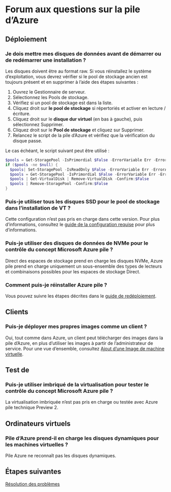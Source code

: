 <properties
    pageTitle="Forum aux questions sur la pile d’Azure | Microsoft Azure"
    description="Pile Azure les questions fréquemment posées."
    services="azure-stack"
    documentationCenter=""
    authors="HeathL17"
    manager="byronr"
    editor=""/>

<tags
    ms.service="azure-stack"
    ms.workload="na"
    ms.tgt_pltfrm="na"
    ms.devlang="na"
    ms.topic="article"
    ms.date="10/13/2016"
    ms.author="helaw"/>

# <a name="frequently-asked-questions-for-azure-stack"></a>Forum aux questions sur la pile d’Azure

## <a name="deployment"></a>Déploiement

### <a name="do-i-need-to-format-my-data-disks-before-starting-or-restarting-an-installation"></a>Je dois mettre mes disques de données avant de démarrer ou de redémarrer une installation ?

Les disques doivent être au format raw. Si vous réinstallez le système d’exploitation, vous devrez vérifier si le pool de stockage ancien est toujours présent et en supprimer à l’aide des étapes suivantes :

1. Ouvrez le Gestionnaire de serveur.
2. Sélectionnez les Pools de stockage.
3. Vérifiez si un pool de stockage est dans la liste.
4. Cliquez droit sur **le pool de stockage** si répertoriés et activer en lecture / écriture.
5. Cliquez droit sur le **disque dur virtuel** (en bas à gauche), puis sélectionnez Supprimer.
6. Cliquez droit sur le **Pool de stockage** et cliquez sur Supprimer.
7. Relancez le script de la pile d’Azure et vérifiez que la vérification du disque passe.

Le cas échéant, le script suivant peut être utilisé :

```PowerShell
$pools = Get-StoragePool -IsPrimordial $False -ErrorVariable Err -ErrorAction SilentlyContinue
if ($pools -ne $null) {
  $pools| Set-StoragePool -IsReadOnly $False -ErrorVariable Err -ErrorAction SilentlyContinue
  $pools = Get-StoragePool -IsPrimordial $False -ErrorVariable Err -ErrorAction SilentlyContinue
  $pools | Get-VirtualDisk | Remove-VirtualDisk -Confirm:$False
  $pools | Remove-StoragePool -Confirm:$False
}
```

### <a name="can-i-use-all-ssd-disks-for-the-storage-pool-in-the-poc-installation"></a>Puis-je utiliser tous les disques SSD pour le pool de stockage dans l’installation de VT ?

Cette configuration n’est pas pris en charge dans cette version.  Pour plus d’informations, consultez le [guide de la configuration requise](azure-stack-deploy.md) pour plus d’informations.

### <a name="can-i-use-nvme-data-disks-for-the-microsoft-azure-stack-poc"></a>Puis-je utiliser des disques de données de NVMe pour le contrôle du concept Microsoft Azure pile ?

Direct des espaces de stockage prend en charge les disques NVMe, Azure pile prend en charge uniquement un sous-ensemble des types de lecteurs et combinaisons possibles pour les espaces de stockage Direct. 

### <a name="how-can-i-reinstall-azure-stack"></a>Comment puis-je réinstaller Azure pile ?
Vous pouvez suivre les étapes décrites dans le [guide de redéploiement](azure-stack-redeploy.md).  

## <a name="tenant"></a>Clients

### <a name="can-i-deploy-my-own-images-as-a-tenant"></a>Puis-je déployer mes propres images comme un client ?

Oui, tout comme dans Azure, un client peut télécharger des images dans la pile d’Azure, en plus d’utiliser les images à partir de l’administrateur de service. Pour une vue d’ensemble, consultez [Ajout d’une Image de machine virtuelle](azure-stack-add-vm-image.md). 

## <a name="testing"></a>Test de

### <a name="can-i-use-nested-virtualization-to-test-the-microsoft-azure-stack-poc"></a>Puis-je utiliser imbriqué de la virtualisation pour tester le contrôle du concept Microsoft Azure pile ?

La virtualisation imbriquée n’est pas pris en charge ou testée avec Azure pile technique Preview 2.

## <a name="virtual-machines"></a>Ordinateurs virtuels

### <a name="does-azure-stack-support-dynamic-disks-for-virtual-machines"></a>Pile d’Azure prend-il en charge les disques dynamiques pour les machines virtuelles ?

Pile Azure ne reconnaît pas les disques dynamiques.

## <a name="next-steps"></a>Étapes suivantes

[Résolution des problèmes](azure-stack-troubleshooting.md)
